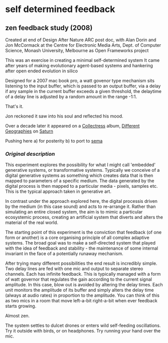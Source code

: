 # self determined feedback
## zen feedback study (2008)

Created at end of Design After Nature ARC post doc, with Alan Dorin and Jon McCormack at the Centre for Electronic Media Arts, Dept. of Computer Science, Monash University, Melbourne as Open Frameworks project

This was an exercise in creating a minimal self-determined system
It came after years of making evolutionary agent-based systems and hankering after open ended evolution in silico

Designed for a 2007 mac book pro, a watt govenor type mechanism sits listening to the input buffer, 
which is passed to an output buffer, via a delay
if any sample in the current buffer exceeds a given threshold, 
the delaytime of a delay line is adjusted by a random amount in the range -1:1. 

That's it.

Jon reckoned it saw into his soul and reflected his mood. 

Over a decade later it appeared on a [Collectress](https://www.collectress.co.uk/) album, [Different Geographies](https://open.spotify.com/album/2i3825q36PqJHlqHdZFZBE?si=-mPOFS_PT0aPe4JyE9cyGw&dl_branch=1) on [Saturn](https://peelerrecords.bandcamp.com/track/words-saturn) 

Pushing here a) for posterity b) to port to [sema](https://sema.codes/) 


### <i>Original description </i>

This experiment explores the possibility for what I might call 'embedded' generative systems, or transformative systems. Typically we conceive of a digital generative systems as something which creates data that is then mapped to parameters of a specific medium. The data generated by the digital process is then mapped to a particular media - pixels, samples etc. This is the typical approach taken in generative art.

In contrast under the approach explored here, the digital processis driven by the medium (in this case sound) and acts to re-arrange it. Rather than simulating an entire closed system, the aim is to mimic a particular ecosystemic process, creating an artificial system that diverts and alters the material of the real world.

The starting point of this experiment is the conviction that feedback (of one form or another) is a core organising principle of all complex adaptive systems. The broad goal was to make a self-directed system that played with the idea of feedback and stability - the maintenance of some internal invariant in the face of a potentially runaway mechanism.

After trying many different possibilities the end result is incredibly simple. Two delay lines are fed with one mic and output to separate stereo channels. Each has infinite feedback. This is typically managed with a form of watt governor that regulates the gain according to the current signal amplitude. In this case, blow out is avoided by altering the delay times. Each unit monitors the amplitude of its buffer and simply alters the delay time (always at audio rates) in proportion to the amplitude. You can think of this as two mics in a room that move left-a-bit right-a-bit when ever feedback starts growing.

Almost zen.

The system settles to dulcet drones or enters wild self-feeding oscillations. Try it outside with birds, or on headphones. Try running your hand over the mic. 
